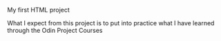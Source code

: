 My first HTML project

What I expect from this project is to put into practice what I have learned through the Odin Project Courses